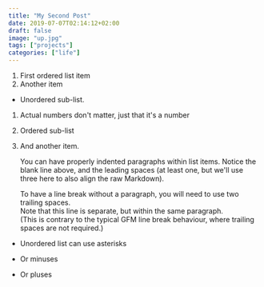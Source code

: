 ```yaml
---
title: "My Second Post"
date: 2019-07-07T02:14:12+02:00
draft: false
image: "up.jpg"
tags: ["projects"]
categories: ["life"]
---
```


1. First ordered list item
2. Another item

* Unordered sub-list.
1. Actual numbers don't matter, just that it's a number
1. Ordered sub-list
4. And another item.

   You can have properly indented paragraphs within list items. Notice the blank line above, and the leading spaces (at least one, but we'll use three here to also align the raw Markdown).

   To have a line break without a paragraph, you will need to use two trailing spaces.  
   Note that this line is separate, but within the same paragraph.  
   (This is contrary to the typical GFM line break behaviour, where trailing spaces are not required.)

* Unordered list can use asterisks
- Or minuses
+ Or pluses
